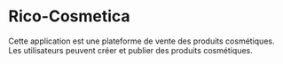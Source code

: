# Rico-Cosmetica
Cette application est une plateforme de vente des produits cosmétiques. Les utilisateurs peuvent créer et publier des produits cosmétiques.
